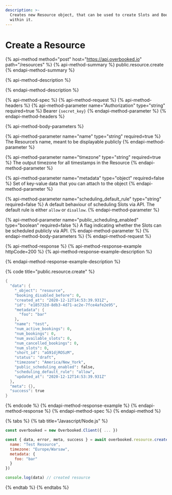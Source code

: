 ```yaml
---
description: >-
  Creates new Resource object, that can be used to create Slots and Bookings
  within it.
---
```


# Create a Resource

{% api-method method="post" host="https://api.overbooked.io" path="/resources" %}
{% api-method-summary %}
public.resource.create
{% endapi-method-summary %}

{% api-method-description %}

{% endapi-method-description %}

{% api-method-spec %}
{% api-method-request %}
{% api-method-headers %}
{% api-method-parameter name="Authorization" type="string" required=true %}
Bearer `{secret_key}`
{% endapi-method-parameter %}
{% endapi-method-headers %}

{% api-method-body-parameters %}

{% api-method-parameter name="name" type="string" required=true %}
The Resource’s name, meant to be displayable publicly
{% endapi-method-parameter %}

{% api-method-parameter name="timezone" type="string" required=true %}
The output timezone for all timestamps in the Resource
{% endapi-method-parameter %}

{% api-method-parameter name="metadata" type="object" required=false %}
Set of key-value data that you can attach to the object
{% endapi-method-parameter %}

{% api-method-parameter name="scheduling\_default\_rule" type="string" required=false %}
A default behaviour of scheduling Slots via API. The default rule is either `allow` or `disallow`.
{% endapi-method-parameter %}

{% api-method-parameter name="public\_scheduling\_enabled" type="boolean" required=false %}
A flag indicating whether the Slots can be scheduled publicly via API.
{% endapi-method-parameter %}
{% endapi-method-body-parameters %}
{% endapi-method-request %}

{% api-method-response %}
{% api-method-response-example httpCode=200 %}
{% api-method-response-example-description %}

{% endapi-method-response-example-description %}

{% code title="public.resource.create" %}
```scheme
{
  "data": {
    "_object": "resource",
    "booking_disabled_before": 0,
    "created_at": "2020-12-12T14:53:39.931Z",
    "id": "e185732d-8db3-4d71-ac2e-7fce4afe2e95",
    "metadata": {
      "foo": "bar"
    },
    "name": "test",
    "num_active_bookings": 0,
    "num_bookings": 0,
    "num_available_slots": 0,
    "num_cancelled_bookings": 0,
    "num_slots": 0,
    "short_id": "aG91djROSzM",
    "status": "draft",
    "timezone": "America/New_York",
    "public_scheduling_enabled": false,
    "scheduling_default_rule": "allow",
    "updated_at": "2020-12-12T14:53:39.931Z"
  },
  "meta": {},
  "success": true
}
```
{% endcode %}
{% endapi-method-response-example %}
{% endapi-method-response %}
{% endapi-method-spec %}
{% endapi-method %}



{% tabs %}
{% tab title="Javascript/Node.js" %}
```javascript
const overbooked = new Overbooked.Client({ ... })

const { data, error, meta, success } = await overbooked.resource.create({
  name: "Test Resource",
  timezone: "Europe/Warsaw",
  metadata: {
    foo: "bar"
  }
})

console.log(data) // created resource
```
{% endtab %}
{% endtabs %}

